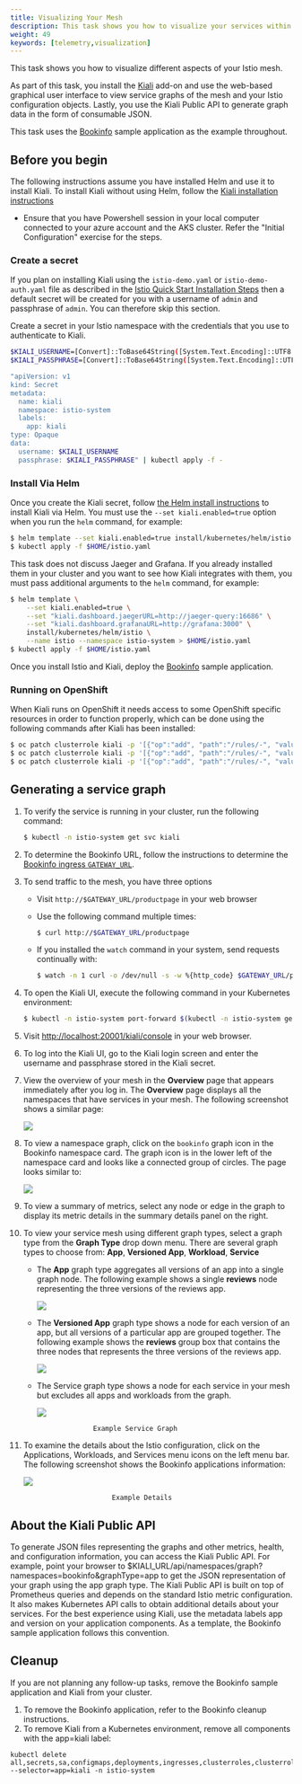 ```yaml
---
title: Visualizing Your Mesh
description: This task shows you how to visualize your services within an Istio mesh.
weight: 49
keywords: [telemetry,visualization]
---
```


This task shows you how to visualize different aspects of your Istio mesh.

As part of this task, you install the [Kiali](https://www.kiali.io) add-on
and use the web-based graphical user interface to view service graphs of
the mesh and your Istio configuration objects. Lastly, you use the Kiali
Public API to generate graph data in the form of consumable JSON.

This task uses the [Bookinfo](/docs/examples/bookinfo/) sample application as the example throughout.

## Before you begin

The following instructions assume you have installed Helm and use it to install Kiali.
To install Kiali without using Helm, follow the [Kiali installation instructions](https://www.kiali.io/gettingstarted/)
- Ensure that you have Powershell session in your local computer connected to your azure account and the AKS cluster. Refer the "Initial Configuration" exercise for the steps. 

### Create a secret

If you plan on installing Kiali using the `istio-demo.yaml` or `istio-demo-auth.yaml` file as described in the [Istio Quick Start Installation Steps](/docs/setup/kubernetes/install/kubernetes/#installation-steps) then a default secret will be created for you with a username of `admin` and passphrase of `admin`. You can therefore skip this section.

Create a secret in your Istio namespace with the credentials that you use to
authenticate to Kiali.

```bash
$KIALI_USERNAME=[Convert]::ToBase64String([System.Text.Encoding]::UTF8.GetBytes("kiali"))
$KIALI_PASSPHRASE=[Convert]::ToBase64String([System.Text.Encoding]::UTF8.GetBytes("REPLACE_WITH_YOUR_SECURE_PASSWORD"))

"apiVersion: v1
kind: Secret
metadata:
  name: kiali
  namespace: istio-system
  labels:
    app: kiali
type: Opaque
data:
  username: $KIALI_USERNAME
  passphrase: $KIALI_PASSPHRASE" | kubectl apply -f -
```

### Install Via Helm

Once you create the Kiali secret, follow
[the Helm install instructions](/docs/setup/kubernetes/install/helm/) to install Kiali via Helm.
You must use the `--set kiali.enabled=true` option when you run the `helm` command, for example:

```bash
$ helm template --set kiali.enabled=true install/kubernetes/helm/istio --name istio --namespace istio-system > $HOME/istio.yaml
$ kubectl apply -f $HOME/istio.yaml
```

This task does not discuss Jaeger and Grafana. If
you already installed them in your cluster and you want to see how Kiali
integrates with them, you must pass additional arguments to the
`helm` command, for example:

```bash
$ helm template \
    --set kiali.enabled=true \
    --set "kiali.dashboard.jaegerURL=http://jaeger-query:16686" \
    --set "kiali.dashboard.grafanaURL=http://grafana:3000" \
    install/kubernetes/helm/istio \
    --name istio --namespace istio-system > $HOME/istio.yaml
$ kubectl apply -f $HOME/istio.yaml
```

Once you install Istio and Kiali, deploy the [Bookinfo](/docs/examples/bookinfo/) sample application.

### Running on OpenShift

When Kiali runs on OpenShift it needs access to some OpenShift specific resources in order to function properly,
which can be done using the following commands after Kiali has been installed:

```bash
$ oc patch clusterrole kiali -p '[{"op":"add", "path":"/rules/-", "value":{"apiGroups":["apps.openshift.io"], "resources":["deploymentconfigs"],"verbs": ["get", "list", "watch"]}}]' --type json
$ oc patch clusterrole kiali -p '[{"op":"add", "path":"/rules/-", "value":{"apiGroups":["project.openshift.io"], "resources":["projects"],"verbs": ["get"]}}]' --type json
$ oc patch clusterrole kiali -p '[{"op":"add", "path":"/rules/-", "value":{"apiGroups":["route.openshift.io"], "resources":["routes"],"verbs": ["get"]}}]' --type json
```

## Generating a service graph

1.  To verify the service is running in your cluster, run the following command:

    ```bash
    $ kubectl -n istio-system get svc kiali
    ```

2.  To determine the Bookinfo URL, follow the instructions to determine the [Bookinfo ingress `GATEWAY_URL`](/docs/examples/bookinfo/#determining-the-ingress-ip-and-port).

3.  To send traffic to the mesh, you have three options

    *   Visit `http://$GATEWAY_URL/productpage` in your web browser

    *   Use the following command multiple times:

        ```bash
        $ curl http://$GATEWAY_URL/productpage
        ```

    *   If you installed the `watch` command in your system, send requests continually with:

        ```bash
        $ watch -n 1 curl -o /dev/null -s -w %{http_code} $GATEWAY_URL/productpage
        ```

4.  To open the Kiali UI, execute the following command in your Kubernetes environment:

    ```bash
    $ kubectl -n istio-system port-forward $(kubectl -n istio-system get pod -l app=kiali -o jsonpath='{.items[0].metadata.name}') 20001:20001
    ```

5.  Visit <http://localhost:20001/kiali/console> in your web browser.

6.  To log into the Kiali UI, go to the Kiali login screen and enter the username and passphrase stored in the Kiali secret.

7.  View the overview of your mesh in the **Overview** page that appears immediately after you log in.
    The **Overview** page displays all the namespaces that have services in your mesh.
    The following screenshot shows a similar page:

    ![](https://istio.io/docs/tasks/telemetry/kiali/kiali-overview.png)

8.  To view a namespace graph, click on the `bookinfo` graph icon in the Bookinfo namespace card. The graph icon is in the lower left of
    the namespace card and looks like a connected group of circles.
    The page looks similar to:

    ![](https://istio.io/docs/tasks/telemetry/kiali/kiali-graph.png)

9.  To view a summary of metrics, select any node or edge in the graph to display
    its metric details in the summary details panel on the right.

10. To view your service mesh using different graph types, select a graph type
    from the **Graph Type** drop down menu. There are several graph types
    to choose from: **App**, **Versioned App**, **Workload**, **Service**

    - The **App** graph type aggregates all versions of an app into a single graph node.
      The following example shows a single **reviews** node representing the three versions
      of the reviews app.

        ![](https://istio.io/docs/tasks/telemetry/kiali/kiali-app.png)

    - The **Versioned App** graph type shows a node for each version of an app,
      but all versions of a particular app are grouped together. The following example
      shows the **reviews** group box that contains the three nodes that represents the
      three versions of the reviews app.

        ![](https://istio.io/docs/tasks/telemetry/kiali/kiali-versionedapp.png)
    - The Service graph type shows a node for each service in your mesh but excludes all apps and workloads from the graph.
    
        ![](https://istio.io/docs/tasks/telemetry/kiali/kiali-service-graph.png)

                        Example Service Graph
11. To examine the details about the Istio configuration, click on the Applications, Workloads, and Services menu icons on the left menu bar. The following screenshot shows the Bookinfo applications information:


       ![](https://istio.io/docs/tasks/telemetry/kiali/kiali-services.png)
        
       
                              Example Details





## About the Kiali Public API

To generate JSON files representing the graphs and other metrics, health, and configuration information, you can access the Kiali Public API. For example, point your browser to $KIALI_URL/api/namespaces/graph?namespaces=bookinfo&graphType=app to get the JSON representation of your graph using the app graph type.
The Kiali Public API is built on top of Prometheus queries and depends on the standard Istio metric configuration. It also makes Kubernetes API calls to obtain additional details about your services. For the best experience using Kiali, use the metadata labels app and version on your application components. As a template, the Bookinfo sample application follows this convention.

## Cleanup

If you are not planning any follow-up tasks, remove the Bookinfo sample application and Kiali from your cluster.
1. To remove the Bookinfo application, refer to the Bookinfo cleanup instructions.
2. To remove Kiali from a Kubernetes environment, remove all components with the app=kiali label:
```
kubectl delete all,secrets,sa,configmaps,deployments,ingresses,clusterroles,clusterrolebindings,virtualservices,destinationrules,customresourcedefinitions --selector=app=kiali -n istio-system
```
        
